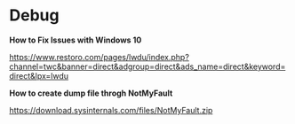 # Debug
**How to Fix Issues with Windows 10**

https://www.restoro.com/pages/lwdu/index.php?channel=twc&banner=direct&adgroup=direct&ads_name=direct&keyword=direct&lpx=lwdu

**How to create dump file throgh NotMyFault**

https://download.sysinternals.com/files/NotMyFault.zip
